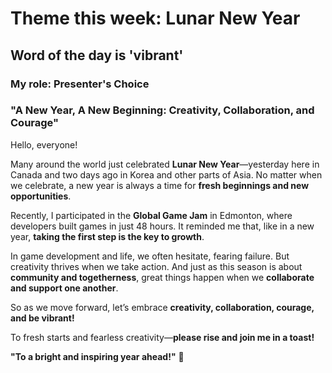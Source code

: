 # Theme this week: Lunar New Year
## Word of the day is 'vibrant'
### My role: Presenter's Choice

### **"A New Year, A New Beginning: Creativity, Collaboration, and Courage"**

Hello, everyone!

Many around the world just celebrated **Lunar New Year**—yesterday here in Canada and two days ago in Korea and other parts of Asia. No matter when we celebrate, a new year is always a time for **fresh beginnings and new opportunities**.

Recently, I participated in the **Global Game Jam** in Edmonton, where developers built games in just 48 hours. It reminded me that, like in a new year, **taking the first step is the key to growth**.

In game development and life, we often hesitate, fearing failure. But creativity thrives when we take action. And just as this season is about **community and togetherness**, great things happen when we **collaborate and support one another**.

So as we move forward, let’s embrace **creativity, collaboration, courage, and be vibrant!**

To fresh starts and fearless creativity—**please rise and join me in a toast!**

**"To a bright and inspiring year ahead!"** 🥂